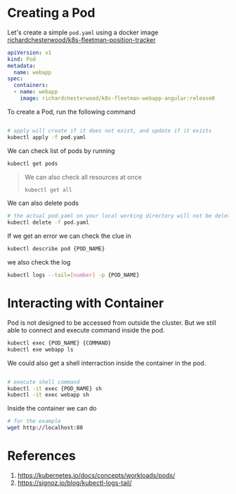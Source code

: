 # Creating a Pod

Let's create a simple <code>pod.yaml</code> using a docker image [richardchesterwood/k8s-fleetman-position-tracker](https://hub.docker.com/r/richardchesterwood/k8s-fleetman-webapp-angular)

``` yaml
apiVersion: v1
kind: Pod
metadata:
  name: webapp
spec:
  containers:
  - name: webapp
    image: richardchesterwood/k8s-fleetman-webapp-angular:release0
```

To create a Pod, run the following command
``` bash

# apply will create if it does not exist, and update if it exists
kubectl apply -f pod.yaml 
```

We can check list of pods by running
``` bash
kubectl get pods
```

> We can also check all resources at once
> ``` bash
> kubectl get all
> ```

We can also delete pods
``` bash
# the actual pod.yaml on your local working directory will not be deleted
kubectl delete -f pod.yaml
```

If we get an error we can check the clue in
``` bash
kubectl describe pod {POD_NAME}
```

we also check the log
``` bash
kubectl logs --tail=[number] -p {POD_NAME}
```

# Interacting with Container
Pod is not designed to be accessed from outside the cluster. But we still able to connect and execute command inside the pod.

``` bash
kubectl exec {POD_NAME} {COMMAND}
kubectl exe webapp ls
```

We could also get a shell interraction inside the container in the pod.
``` bash

# execute shell command
kubectl -it exec {POD_NAME} sh
kubectl -it exec webapp sh

```

Inside the container we can do 
``` bash
# for the example
wget http://localhost:80
```
# References
1. https://kubernetes.io/docs/concepts/workloads/pods/
2. https://signoz.io/blog/kubectl-logs-tail/
